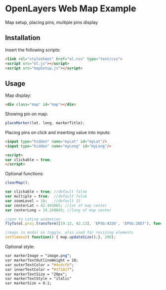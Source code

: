 # OpenLayers Web Map Example

Map setup, placing pins, multiple pins display 

## Installation

Insert the following scripts:

```html
<link rel="stylesheet" href="ol.css" type="text/css">
<script src="ol.js"></script>
<script src="mapSetup.js"></script>
```

## Usage

Map display:

```html
<div class="map" id="map"></div>
```

Showing pin on map:

```javascript
placeMarker(lat, long, markerTitle);
```

Placing pins on click and inserting value into inputs:

```html
<input type="hidden" name="myLat" id="myLat"/>
<input type="hidden" name="myLong" id="myLong"/>

<script>
var clickable = true;
</script>
```

Optional functions:

```javascript
clearMap();

var clickable = true; //default false
var multiple = true;  //default false
var zoomLevel = 10;   //default 15
var centerLat = 42.443665; //lat of map center
var centerLong = 19.249843; //long of map center

//pan to LatLng animation
flyTo(ol.proj.transform([19.12, 42.13], 'EPSG:4326', 'EPSG:3857'), function() {});

//maps in modal on toggle, also used for resizing elements
setTimeout( function() { map.updateSize();}, 200);
```

Optional style:

```css
var markerImage = "image.png";
var markerTextOutlineWeight = 10;
var outerTextColor = "#4cdcfb";
var innerTextColor = "#1f181f";
var markerTextSize = "20px";
var markerTextStyle = "italic"
var markerSize = 0.1;
```
